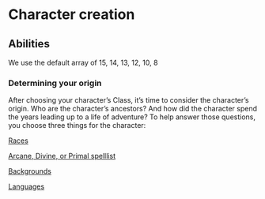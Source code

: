 # Character creation

## Abilities
We use the default array of 15, 14, 13, 12, 10, 8


### Determining your origin
After choosing your character’s Class, it’s time
to consider the character’s origin. Who are the
character’s ancestors? And how did the
character spend the years leading up to a life of
adventure? To help answer those questions, you
choose three things for the character:

[Races](races "title")

[Arcane, Divine, or Primal spelllist](spelllist "spelllist")

[Backgrounds](background "title")

[Languages](languages "title")
